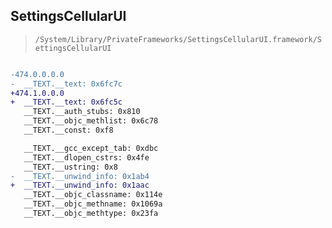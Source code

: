 ## SettingsCellularUI

> `/System/Library/PrivateFrameworks/SettingsCellularUI.framework/SettingsCellularUI`

```diff

-474.0.0.0.0
-  __TEXT.__text: 0x6fc7c
+474.1.0.0.0
+  __TEXT.__text: 0x6fc5c
   __TEXT.__auth_stubs: 0x810
   __TEXT.__objc_methlist: 0x6c78
   __TEXT.__const: 0xf8

   __TEXT.__gcc_except_tab: 0xdbc
   __TEXT.__dlopen_cstrs: 0x4fe
   __TEXT.__ustring: 0x8
-  __TEXT.__unwind_info: 0x1ab4
+  __TEXT.__unwind_info: 0x1aac
   __TEXT.__objc_classname: 0x114e
   __TEXT.__objc_methname: 0x1069a
   __TEXT.__objc_methtype: 0x23fa

```
